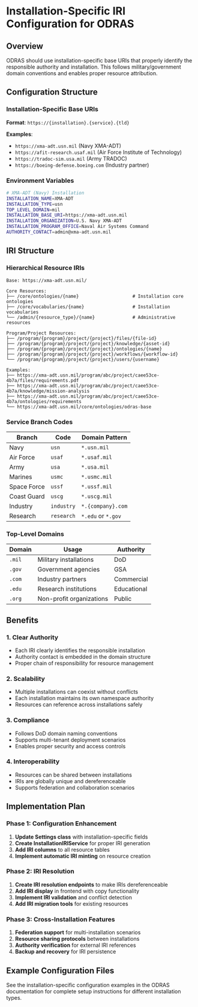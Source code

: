 # Installation-Specific IRI Configuration for ODRAS

## Overview

ODRAS should use installation-specific base URIs that properly identify the responsible authority and installation. This follows military/government domain conventions and enables proper resource attribution.

## Configuration Structure

### Installation-Specific Base URIs

**Format**: `https://{installation}.{service}.{tld}`

**Examples**:
- `https://xma-adt.usn.mil` (Navy XMA-ADT)
- `https://afit-research.usaf.mil` (Air Force Institute of Technology)
- `https://tradoc-sim.usa.mil` (Army TRADOC)
- `https://boeing-defense.boeing.com` (Industry partner)

### Environment Variables

```bash
# XMA-ADT (Navy) Installation
INSTALLATION_NAME=XMA-ADT
INSTALLATION_TYPE=usn
TOP_LEVEL_DOMAIN=mil
INSTALLATION_BASE_URI=https://xma-adt.usn.mil
INSTALLATION_ORGANIZATION=U.S. Navy XMA-ADT
INSTALLATION_PROGRAM_OFFICE=Naval Air Systems Command
AUTHORITY_CONTACT=admin@xma-adt.usn.mil
```

## IRI Structure

### Hierarchical Resource IRIs

```
Base: https://xma-adt.usn.mil/

Core Resources:
├── /core/ontologies/{name}                    # Installation core ontologies
├── /core/vocabularies/{name}                  # Installation vocabularies
└── /admin/{resource_type}/{name}              # Administrative resources

Program/Project Resources:
├── /program/{program}/project/{project}/files/{file-id}
├── /program/{program}/project/{project}/knowledge/{asset-id}
├── /program/{program}/project/{project}/ontologies/{name}
├── /program/{program}/project/{project}/workflows/{workflow-id}
└── /program/{program}/project/{project}/users/{username}

Examples:
├── https://xma-adt.usn.mil/program/abc/project/caee53ce-4b7a/files/requirements.pdf
├── https://xma-adt.usn.mil/program/abc/project/caee53ce-4b7a/knowledge/mission-analysis
├── https://xma-adt.usn.mil/program/abc/project/caee53ce-4b7a/ontologies/requirements
└── https://xma-adt.usn.mil/core/ontologies/odras-base
```

### Service Branch Codes

| Branch | Code | Domain Pattern |
|--------|------|----------------|
| Navy | `usn` | `*.usn.mil` |
| Air Force | `usaf` | `*.usaf.mil` |
| Army | `usa` | `*.usa.mil` |
| Marines | `usmc` | `*.usmc.mil` |
| Space Force | `ussf` | `*.ussf.mil` |
| Coast Guard | `uscg` | `*.uscg.mil` |
| Industry | `industry` | `*.{company}.com` |
| Research | `research` | `*.edu` or `*.gov` |

### Top-Level Domains

| Domain | Usage | Authority |
|--------|-------|-----------|
| `.mil` | Military installations | DoD |
| `.gov` | Government agencies | GSA |
| `.com` | Industry partners | Commercial |
| `.edu` | Research institutions | Educational |
| `.org` | Non-profit organizations | Public |

## Benefits

### 1. **Clear Authority**
- Each IRI clearly identifies the responsible installation
- Authority contact is embedded in the domain structure
- Proper chain of responsibility for resource management

### 2. **Scalability**
- Multiple installations can coexist without conflicts
- Each installation maintains its own namespace authority
- Resources can reference across installations safely

### 3. **Compliance**
- Follows DoD domain naming conventions
- Supports multi-tenant deployment scenarios
- Enables proper security and access controls

### 4. **Interoperability**
- Resources can be shared between installations
- IRIs are globally unique and dereferenceable
- Supports federation and collaboration scenarios

## Implementation Plan

### Phase 1: Configuration Enhancement
1. **Update Settings class** with installation-specific fields
2. **Create InstallationIRIService** for proper IRI generation
3. **Add IRI columns** to all resource tables
4. **Implement automatic IRI minting** on resource creation

### Phase 2: IRI Resolution
1. **Create IRI resolution endpoints** to make IRIs dereferenceable
2. **Add IRI display** in frontend with copy functionality
3. **Implement IRI validation** and conflict detection
4. **Add IRI migration tools** for existing resources

### Phase 3: Cross-Installation Features
1. **Federation support** for multi-installation scenarios
2. **Resource sharing protocols** between installations
3. **Authority verification** for external IRI references
4. **Backup and recovery** for IRI persistence

## Example Configuration Files

See the installation-specific configuration examples in the ODRAS documentation for complete setup instructions for different installation types.